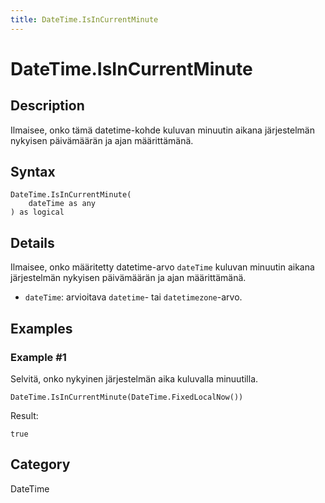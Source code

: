 ```yaml
---
title: DateTime.IsInCurrentMinute
---
```


# DateTime.IsInCurrentMinute


## Description

Ilmaisee, onko tämä datetime-kohde kuluvan minuutin aikana järjestelmän nykyisen päivämäärän ja ajan määrittämänä.


## Syntax

```powerquery
DateTime.IsInCurrentMinute(
    dateTime as any
) as logical
```


## Details

Ilmaisee, onko määritetty datetime-arvo <code>dateTime</code> kuluvan minuutin aikana järjestelmän nykyisen päivämäärän ja ajan määrittämänä.      <ul>      <li><code>dateTime</code>: arvioitava <code>datetime</code>- tai <code>datetimezone</code>-arvo.</li>      </ul>


## Examples

### Example #1 
Selvitä, onko nykyinen järjestelmän aika kuluvalla minuutilla.
```powerquery
DateTime.IsInCurrentMinute(DateTime.FixedLocalNow())
```

Result: 
```powerquery
true
```




## Category
DateTime

